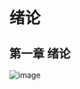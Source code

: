 # 绪论

## 第一章 绪论

![image](https://github.com/Sophia-11/Machine-Learning-Notes/blob/master/ch1/%E5%91%A8%E5%BF%97%E5%8D%8E%E3%80%8A%E6%9C%BA%E5%99%A8%E5%AD%A6%E4%B9%A0%E3%80%8B%E7%AC%AC%E4%B8%80%E7%AB%A0%20%E3%80%90%E8%AE%A1%E7%AE%97%E6%9C%BA%E8%A7%86%E8%A7%89%E8%81%94%E7%9B%9F%E3%80%91.jpg)

